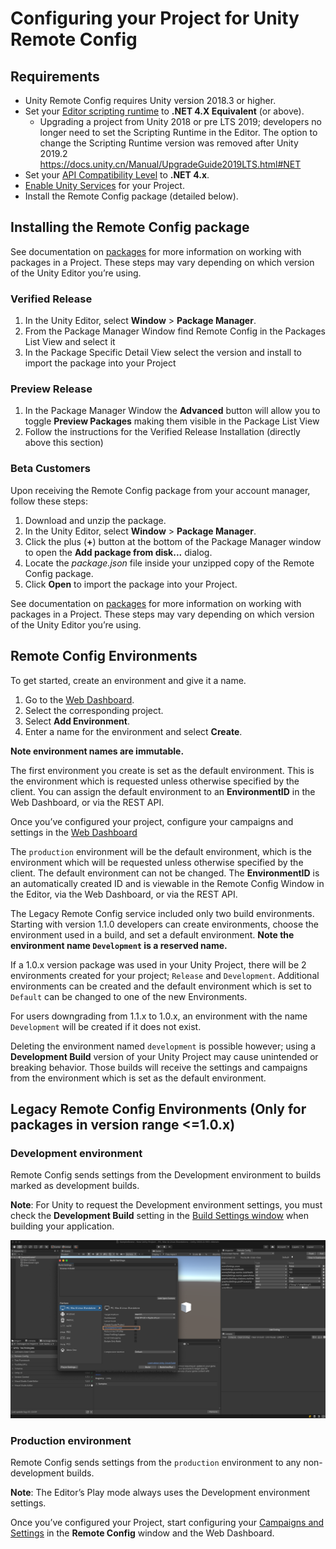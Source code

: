 # Configuring your Project for Unity Remote Config

## Requirements

* Unity Remote Config requires Unity version 2018.3 or higher.
* Set your [Editor scripting runtime](https://docs.unity3d.com/2018.4/Documentation/Manual/ScriptingRuntimeUpgrade.html) to **.NET 4.X Equivalent** (or above).
  * Upgrading a project from Unity 2018 or pre LTS 2019; developers no longer need to set the Scripting Runtime in the Editor. The option to change the Scripting Runtime version was removed after Unity 2019.2 https://docs.unity.cn/Manual/UpgradeGuide2019LTS.html#NET
* Set your [API Compatibility Level](https://docs.unity3d.com/2019.3/Documentation/Manual/dotnetProfileSupport.html) to **.NET 4.x**.
* [Enable Unity Services](https://docs.unity3d.com/2019.3/Documentation/Manual/SettingUpProjectServices.html) for your Project.
* Install the Remote Config package (detailed below).

## Installing the Remote Config package
See documentation on [packages](https://docs.unity3d.com/2019.4/Documentation/Manual/Packages.html) for more information on working with packages in a Project. These steps may vary depending on which version of the Unity Editor you’re using.

### Verified Release

1. In the Unity Editor, select **Window** > **Package Manager**.
2. From the Package Manager Window find Remote Config in the Packages List View and select it
3. In the Package Specific Detail View select the version and install to import the package into your Project

### Preview Release
1. In the Package Manager Window the **Advanced** button will allow you to toggle **Preview Packages** making them visible in the Package List View
2. Follow the instructions for the Verified Release Installation (directly above this section)

### Beta Customers
Upon receiving the Remote Config package from your account manager, follow these steps:

1. Download and unzip the package.
2. In the Unity Editor, select **Window** > **Package Manager**.
3. Click the plus (**+**) button at the bottom of the Package Manager window to open the **Add package from disk...** dialog.
4. Locate the _package.json_ file inside your unzipped copy of the Remote Config package.
5. Click **Open** to import the package into your Project.

See documentation on [packages](https://docs.unity3d.com/2019.4/Documentation/Manual/Packages.html) for more information on working with packages in a Project. These steps may vary depending on which version of the Unity Editor you’re using.

## Remote Config Environments

To get started, create an environment and give it a name.

1. Go to the [Web Dashboard](http://dashboard.unity3d.com/remote-config).
2. Select the corresponding project.
3. Select **Add Environment**.
4. Enter a name for the environment and select **Create**.

**Note environment names are immutable.**

The first environment you create is set as the default environment. This is the environment which is requested unless otherwise specified by the client. You can assign the default environment to an **EnvironmentID** in the Web Dashboard, or via the REST API.

Once you’ve configured your project, configure your campaigns and settings in the [Web Dashboard](http://dashboard.unity3d.com/remote-config)

The `production` environment will be the default environment, which is the environment which will be requested unless otherwise specified by the client. The default environment can not be changed. The **EnvironmentID** is an automatically created ID and is viewable in the Remote Config Window in the Editor, via the Web Dashboard, or via the REST API.

The Legacy Remote Config service included only two build environments. Starting with version 1.1.0 developers can create environments, choose the environment used in a build, and set a default environment. **Note the environment name `Development` is a reserved name.**

If a 1.0.x version package was used in your Unity Project, there will be 2 environments created for your project; `Release` and `Development`. Additional environments can be created and the default environment which is set to `Default` can be changed to one of the new Environments.

For users downgrading from 1.1.x to 1.0.x, an environment with the name `Development` will be created if it does not exist.

Deleting the environment named `development` is possible however; using a **Development Build** version of your Unity Project may cause unintended or breaking behavior. Those builds will receive the settings and campaigns from the environment which is set as the default environment.


## Legacy Remote Config Environments (Only for packages in version range <=1.0.x)

### Development environment
Remote Config sends settings from the Development environment to builds marked as development builds.

**Note**: For Unity to request the Development environment settings, you must check the **Development Build** setting in the [Build Settings window](https://docs.unity3d.com/2019.3/Documentation/Manual/BuildSettings.html) when building your application.

![Configuring your build for the Development environment.](images/BuildSettingsWindow.png)

### Production environment
Remote Config sends settings from the `production` environment to any non-development builds.

**Note**: The Editor’s Play mode always uses the Development environment settings.

Once you’ve configured your Project, start configuring your [Campaigns and Settings](CampaignsAndSettings.md) in the **Remote Config** window and the Web Dashboard.
